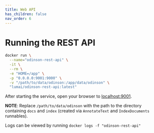 ```yaml
---  
title: Web API
has_children: false 
nav_order: 6
---  
```


# Running the REST API

```bash
docker run \
  --name="odinson-rest-api" \
  -it \
  --rm \
  -e "HOME=/app" \
  -p "0.0.0.0:9001:9000" \
  -v "/path/to/data/odinson:/app/data/odinson" \
  "lumai/odinson-rest-api:latest"
```

After starting the service, open your browser to [localhost:9001](localhost:9001/api).

**NOTE**: Replace `/path/to/data/odinson` with the path to the directory containing `docs` and `index` (created via `AnnotateText` and `IndexDocuments` runnables).

Logs can be viewed by running `docker logs -f "odinson-rest-api"`
